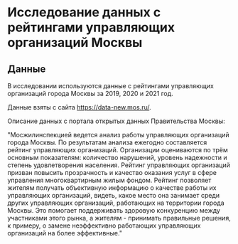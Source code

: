 # Исследование данных с рейтингами управляющих организаций Москвы

## Данные

В исследовании используются данные с рейтингами управляющих организаций города Москвы за 2019, 2020 и 2021 год.

Данные взяты с сайта https://data-new.mos.ru/.

Описание данных с портала открытых данных Правительства Москвы:

"Мосжилинспекцией ведется анализ работы управляющих организаций города Москвы. По результатам анализа ежегодно составляется рейтинг управляющих организаций. Организации оцениваются по трём основным показателям: количество нарушений, уровень надежности и степень удовлетворения населения. Рейтинг управляющих организаций призван повысить прозрачность и качество оказания услуг в сфере управления многоквартирным жилым фондом. Рейтинг позволяет жителям получать объективную информацию о качестве работы их управляющих организаций, видеть, какое место она занимает среди других управляющих организаций, работающих на территории города Москвы. Это помогает поддерживать здоровую конкуренцию между участниками этого рынка, а жителям - принимать правильные решения, к примеру, о замене неэффективно работающих управляющих организаций на более эффективные."

